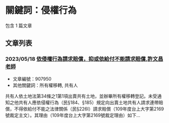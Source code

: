 # 關鍵詞：侵權行為

包含 1 篇文章

## 文章列表

### 2023/05/18 [依侵權行為請求賠償，抑或依給付不能請求賠償,許文昌老師](../../articles/907950_%E4%BE%9D%E4%BE%B5%E6%AC%8A%E8%A1%8C%E7%82%BA%E8%AB%8B%E6%B1%82%E8%B3%A0%E5%84%9F%EF%BC%8C%E6%8A%91%E6%88%96%E4%BE%9D%E7%B5%A6%E4%BB%98%E4%B8%8D%E8%83%BD%E8%AB%8B%E6%B1%82%E8%B3%A0%E5%84%9F%2C%E8%A8%B1%E6%96%87%E6%98%8C%E8%80%81%E5%B8%AB.md)
- 文章編號：907950
- 其他關鍵詞：所有權移轉, 共有人

共有人依土地法第34條之1第1項出賣共有土地，並辦畢所有權移轉登記。未受通知之他共有人應依侵權行為（民§184、§185）規定向出賣土地共有人請求連帶賠償，不得依給付不能之法律關係（民§226I）請求賠償（109年度台上大字第2169號裁定主文）。其理由（109年度台上大字第2169號裁定理由）如下...
